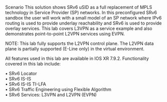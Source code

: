 Scenario
This solution shows SRv6 uSID as a full replacement of MPLS technology in Service Provider (SP) networks. In this preconfigured SRv6 sandbox the user will work with a small model of an SP network where IPv6 routing is used to provide underlay reachability and SRv6 is used to provide overlay services. This lab covers L3VPN as a service example and also demonstrates point-to-point L2VPN services using EVPN.

NOTE: This lab fully supports the L2VPN control plane. The L2VPN data plane is partially supported (E-Line only) in the virtual environment.

All features used in this lab are available in IOS XR 7.9.2. Functionality covered in this lab include:

•	SRv6 Locator  
•	SRv6 IS-IS  
•	SRv6 IS-IS TI-LFA  
•	SRv6 Traffic Engineering using Flexible Algorithm  
•	SRv6 Services: L3VPN and L2VPN (EVPN)  
